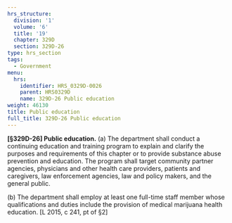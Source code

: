 ```yaml
---
hrs_structure:
  division: '1'
  volume: '6'
  title: '19'
  chapter: 329D
  section: 329D-26
type: hrs_section
tags:
  - Government
menu:
  hrs:
    identifier: HRS_0329D-0026
    parent: HRS0329D
    name: 329D-26 Public education
weight: 46130
title: Public education
full_title: 329D-26 Public education
---
```

**[§329D-26] Public education.** (a) The department shall conduct a continuing education and training program to explain and clarify the purposes and requirements of this chapter or to provide substance abuse prevention and education. The program shall target community partner agencies, physicians and other health care providers, patients and caregivers, law enforcement agencies, law and policy makers, and the general public.

(b) The department shall employ at least one full-time staff member whose qualifications and duties include the provision of medical marijuana health education. [L 2015, c 241, pt of §2]